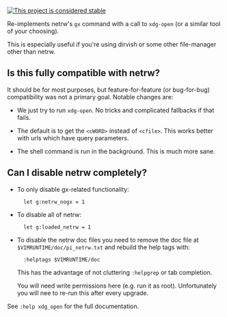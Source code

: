[![This project is considered stable](https://img.shields.io/badge/Status-stable-green.svg)](https://arp242.net/status/stable)

Re-implements netrw's `gx` command with a call to `xdg-open` (or a similar
tool of your choosing).

This is especially useful if you're using dirvish or some other file-manager
other than netrw.

Is this fully compatible with netrw?
------------------------------------

It should be for most purposes, but feature-for-feature (or bug-for-bug)
compatibility was not a primary goal. Notable changes are:

- We just try to run `xdg-open`. No tricks and complicated fallbacks if that
  fails.

- The default is to get the `<cWORD>` instead of `<cfile>`. This works better
  with urls which have query parameters.

- The shell command is run in the background. This is much more sane.

Can I disable netrw completely?
-------------------------------

- To only disable gx-related functionality:

		let g:netrw_nogx = 1

- To disable all of netrw:

		let g:loaded_netrw = 1

- To disable the netrw doc files you need to remove the doc file at 
  `$VIMRUNTIME/doc/pi_netrw.txt` and rebuild the help tags with:

		:helptags $VIMRUNTIME/doc

  This has the advantage of not cluttering `:helpgrep` or tab completion.

  You will need write permissions here (e.g. run it as root). Unfortunately
  you will nee to re-run this after every upgrade.

See `:help xdg_open` for the full documentation.

